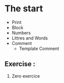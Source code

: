 # The start

- Print
- Block
- Numbers
- Littres and Words
- Comment
     - Template Comment

## Exercise :

1. Zero exercice
